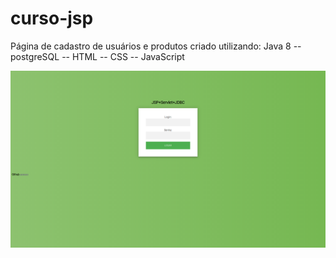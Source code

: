 # curso-jsp
Página de cadastro de usuários e produtos criado utilizando:
Java 8 -- postgreSQL -- HTML -- CSS -- JavaScript

<img src="https://github.com/Alisson7Neres/curso-jsp/blob/master/CAD/Captura%20de%20tela%20de%202020-05-10%2012-24-56.png">

